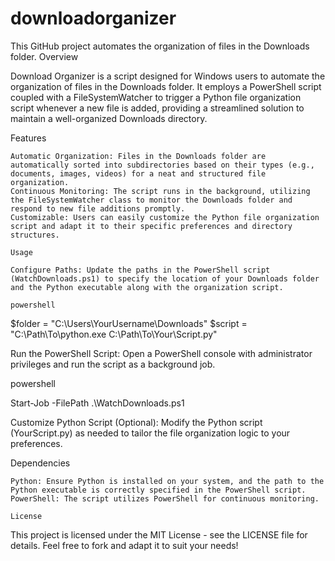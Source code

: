 # downloadorganizer
This GitHub project automates the organization of files in the Downloads folder.
Overview

Download Organizer is a script designed for Windows users to automate the organization of files in the Downloads folder. It employs a PowerShell script coupled with a FileSystemWatcher to trigger a Python file organization script whenever a new file is added, providing a streamlined solution to maintain a well-organized Downloads directory.

Features

    Automatic Organization: Files in the Downloads folder are automatically sorted into subdirectories based on their types (e.g., documents, images, videos) for a neat and structured file organization.
    Continuous Monitoring: The script runs in the background, utilizing the FileSystemWatcher class to monitor the Downloads folder and respond to new file additions promptly.
    Customizable: Users can easily customize the Python file organization script and adapt it to their specific preferences and directory structures.

    Usage

    Configure Paths: Update the paths in the PowerShell script (WatchDownloads.ps1) to specify the location of your Downloads folder and the Python executable along with the organization script.

    powershell

$folder = "C:\Users\YourUsername\Downloads"
$script = "C:\Path\To\python.exe C:\Path\To\Your\Script.py"

Run the PowerShell Script: Open a PowerShell console with administrator privileges and run the script as a background job.

powershell

Start-Job -FilePath .\WatchDownloads.ps1

Customize Python Script (Optional): Modify the Python script (YourScript.py) as needed to tailor the file organization logic to your preferences.

Dependencies

    Python: Ensure Python is installed on your system, and the path to the Python executable is correctly specified in the PowerShell script.
    PowerShell: The script utilizes PowerShell for continuous monitoring.

    License

This project is licensed under the MIT License - see the LICENSE file for details. Feel free to fork and adapt it to suit your needs!